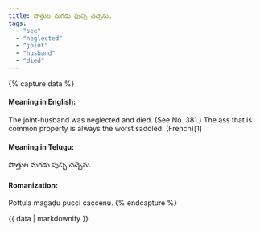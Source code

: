 ```yaml
---
title: పొత్తుల మగడు పుచ్చి చచ్చెను.
tags:
  - "see"
  - "neglected"
  - "joint"
  - "husband"
  - "died"
---
```


{% capture data %}
#### Meaning in English:
The joint-husband was neglected and died.
(See No. 381.)
The ass that is common property is always the worst saddled. (French)[1]

#### Meaning in Telugu:
పొత్తుల మగడు పుచ్చి చచ్చెను.

#### Romanization:
Pottula magaḍu pucci caccenu.
{% endcapture %}

{{ data | markdownify }}

